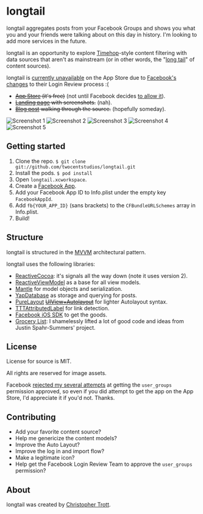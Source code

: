 # longtail

longtail aggregates posts from your Facebook Groups and shows you what you and your friends were talking about on this day in history. I'm looking to add more services in the future.

longtail is an opportunity to explore [Timehop](http://timehop.com)-style content filtering with data sources that aren't as mainstream (or in other words, the "[long tail](http://en.wikipedia.org/wiki/Long_tail)" of content sources).

longtail is [currently unavailable](http://twocentstudios.com/blog/2014/07/05/my-review-of-the-new-facebook-login-review-process/) on the App Store due to [Facebook's changes](https://developers.facebook.com/docs/apps/review/login) to their Login Review process :(

* ~~[App Store]() (it's free)~~ (not until Facebook decides [to allow it](http://twocentstudios.com/blog/2014/07/05/my-review-of-the-new-facebook-login-review-process/)).
* ~~[Landing page]() with screenshots.~~ (nah).
* ~~[Blog post]() walking through the source.~~ (hopefully someday).

![Screenshot 1](https://raw.githubusercontent.com/twocentstudios/longtail/master/Design/screenshots/image-01.png)
![Screenshot 2](https://raw.githubusercontent.com/twocentstudios/longtail/master/Design/screenshots/image-02.png)
![Screenshot 3](https://raw.githubusercontent.com/twocentstudios/longtail/master/Design/screenshots/image-03.png)
![Screenshot 4](https://raw.githubusercontent.com/twocentstudios/longtail/master/Design/screenshots/image-04.png)
![Screenshot 5](https://raw.githubusercontent.com/twocentstudios/longtail/master/Design/screenshots/image-05.png)

## Getting started

1. Clone the repo. `$ git clone git://github.com/twocentstudios/longtail.git`
1. Install the pods. `$ pod install`
1. Open `longtail.xcworkspace`.
1. Create a [Facebook App](https://developers.facebook.com/apps).
1. Add your Facebook App ID to Info.plist under the empty key `FacebookAppId`.
1. Add `fb{YOUR_APP_ID}` (sans brackets) to the `CFBundleURLSchemes` array in Info.plist.
1. Build!

## Structure

longtail is structured in the [MVVM](http://en.wikipedia.org/wiki/Model_View_ViewModel) architectural pattern.

longtail uses the following libraries:

* [ReactiveCocoa](https://github.com/ReactiveCocoa/ReactiveCocoa): it's signals all the way down (note it uses version 2).
* [ReactiveViewModel](https://github.com/ReactiveCocoa/ReactiveViewModel) as a base for all view models.
* [Mantle](https://github.com/Mantle/Mantle) for model objects and serialization.
* [YapDatabase](https://github.com/yaptv/YapDatabase) as storage and querying for posts.
* [PureLayout](https://github.com/smileyborg/PureLayout) ~~[UIView+Autolayout](https://github.com/smileyborg/UIView-AutoLayout)~~ for lighter Autolayout syntax.
* [TTTAttributedLabel](https://github.com/smileyborg/UIView-AutoLayout) for link detection.
* [Facebook iOS SDK](https://github.com/facebook/facebook-ios-sdk) to get the goods.
* [Grocery List](https://github.com/jspahrsummers/GroceryList): I shamelessly lifted a lot of good code and ideas from Justin Spahr-Summers' project.

## License

License for source is MIT.

All rights are reserved for image assets.

Facebook [rejected my several attempts](http://twocentstudios.com/blog/2014/07/05/my-review-of-the-new-facebook-login-review-process/) at getting the `user_groups` permission approved, so even if you did attempt to get the app on the App Store, I'd appreciate it if you'd not. Thanks.

## Contributing

* Add your favorite content source? 
* Help me genericize the content models? 
* Improve the Auto Layout? 
* Improve the log in and import flow? 
* Make a legitimate icon? 
* Help get the Facebook Login Review Team to approve the `user_groups` permission?

## About

longtail was created by [Christopher Trott](http://twitter.com/twocentstudios).